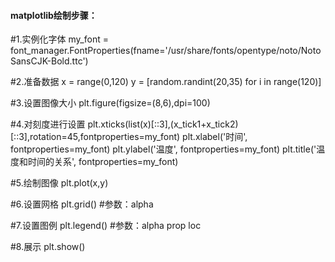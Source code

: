 #### matplotlib绘制步骤：

#1.实例化字体
my_font = font_manager.FontProperties(fname='/usr/share/fonts/opentype/noto/NotoSansCJK-Bold.ttc')

#2.准备数据
x = range(0,120)
y = [random.randint(20,35) for i in range(120)]

#3.设置图像大小
plt.figure(figsize=(8,6),dpi=100)

#4.对刻度进行设置
plt.xticks(list(x)[::3],(x_tick1+x_tick2)[::3],rotation=45,fontproperties=my_font)
plt.xlabel('时间', fontproperties=my_font)
plt.ylabel('温度', fontproperties=my_font)
plt.title('温度和时间的关系', fontproperties=my_font)

#5.绘制图像
plt.plot(x,y)

#6.设置网格
plt.grid()              #参数：alpha

#7.设置图例
plt.legend()            #参数：alpha prop loc

#8.展示
plt.show()
